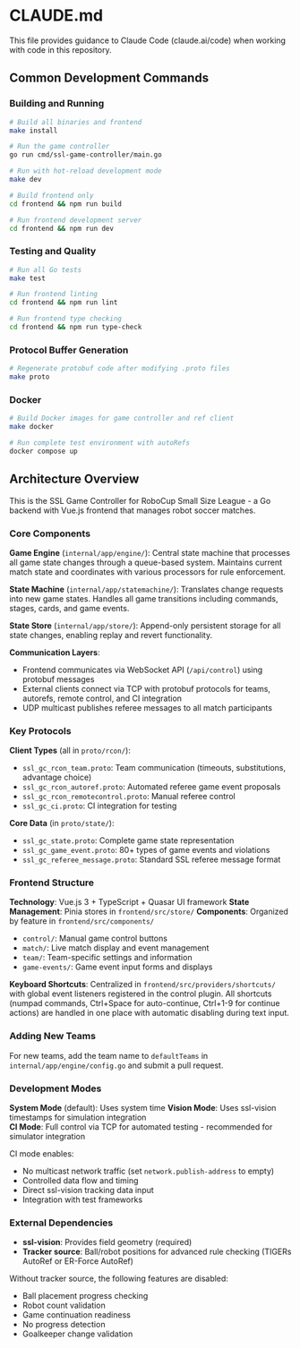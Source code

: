 # CLAUDE.md

This file provides guidance to Claude Code (claude.ai/code) when working with code in this repository.

## Common Development Commands

### Building and Running

```bash
# Build all binaries and frontend
make install

# Run the game controller
go run cmd/ssl-game-controller/main.go

# Run with hot-reload development mode  
make dev

# Build frontend only
cd frontend && npm run build

# Run frontend development server
cd frontend && npm run dev
```

### Testing and Quality

```bash
# Run all Go tests
make test

# Run frontend linting
cd frontend && npm run lint

# Run frontend type checking
cd frontend && npm run type-check
```

### Protocol Buffer Generation

```bash
# Regenerate protobuf code after modifying .proto files
make proto
```

### Docker

```bash
# Build Docker images for game controller and ref client
make docker

# Run complete test environment with autoRefs
docker compose up
```

## Architecture Overview

This is the SSL Game Controller for RoboCup Small Size League - a Go backend with Vue.js frontend that manages robot
soccer matches.

### Core Components

**Game Engine** (`internal/app/engine/`): Central state machine that processes all game state changes through a
queue-based system. Maintains current match state and coordinates with various processors for rule enforcement.

**State Machine** (`internal/app/statemachine/`): Translates change requests into new game states. Handles all game
transitions including commands, stages, cards, and game events.

**State Store** (`internal/app/store/`): Append-only persistent storage for all state changes, enabling replay and
revert functionality.

**Communication Layers**:

- Frontend communicates via WebSocket API (`/api/control`) using protobuf messages
- External clients connect via TCP with protobuf protocols for teams, autorefs, remote control, and CI integration
- UDP multicast publishes referee messages to all match participants

### Key Protocols

**Client Types** (all in `proto/rcon/`):

- `ssl_gc_rcon_team.proto`: Team communication (timeouts, substitutions, advantage choice)
- `ssl_gc_rcon_autoref.proto`: Automated referee game event proposals
- `ssl_gc_rcon_remotecontrol.proto`: Manual referee control
- `ssl_gc_ci.proto`: CI integration for testing

**Core Data** (in `proto/state/`):

- `ssl_gc_state.proto`: Complete game state representation
- `ssl_gc_game_event.proto`: 80+ types of game events and violations
- `ssl_gc_referee_message.proto`: Standard SSL referee message format

### Frontend Structure

**Technology**: Vue.js 3 + TypeScript + Quasar UI framework
**State Management**: Pinia stores in `frontend/src/store/`
**Components**: Organized by feature in `frontend/src/components/`

- `control/`: Manual game control buttons
- `match/`: Live match display and event management
- `team/`: Team-specific settings and information
- `game-events/`: Game event input forms and displays

**Keyboard Shortcuts**: Centralized in `frontend/src/providers/shortcuts/` with global event listeners registered in the
control plugin. All shortcuts (numpad commands, Ctrl+Space for auto-continue, Ctrl+1-9 for continue actions) are handled
in one place with automatic disabling during text input.

### Adding New Teams

For new teams, add the team name to `defaultTeams` in `internal/app/engine/config.go` and submit a pull request.

### Development Modes

**System Mode** (default): Uses system time
**Vision Mode**: Uses ssl-vision timestamps for simulation integration  
**CI Mode**: Full control via TCP for automated testing - recommended for simulator integration

CI mode enables:

- No multicast network traffic (set `network.publish-address` to empty)
- Controlled data flow and timing
- Direct ssl-vision tracking data input
- Integration with test frameworks

### External Dependencies

- **ssl-vision**: Provides field geometry (required)
- **Tracker source**: Ball/robot positions for advanced rule checking (TIGERs AutoRef or ER-Force AutoRef)

Without tracker source, the following features are disabled:

- Ball placement progress checking
- Robot count validation
- Game continuation readiness
- No progress detection
- Goalkeeper change validation
